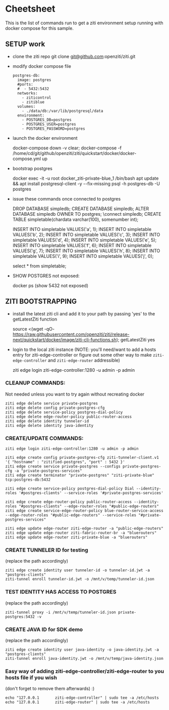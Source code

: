 # Cheetsheet

This is the list of commands run to get a ziti environment setup running with docker compose for this sample.

## SETUP work
* clone the ziti repo
    git clone git@github.com:openziti/ziti.git

* modify docker compose file

      postgres-db:
        image: postgres
        #ports:
        #  - 5432:5432
        networks:
          - ziticontrol
          - zitiblue
        volumes:
          - ./data/db:/var/lib/postgresql/data
        environment:
          - POSTGRES_DB=postgres
          - POSTGRES_USER=postgres
          - POSTGRES_PASSWORD=postgres
    
* launch the docker environment

    docker-compose down -v
    clear; docker-compose -f /home/cd/git/github/openziti/ziti/quickstart/docker/docker-compose.yml up
    
* bootstrap postgres

    docker exec -it -u root docker_ziti-private-blue_1 /bin/bash
    apt update && apt install postgresql-client -y --fix-missing
    psql -h postgres-db -U postgres

* issue these commands once connected to postgres

    DROP DATABASE simpledb;
    CREATE DATABASE simpledb;
    ALTER DATABASE simpledb OWNER TO postgres;
    \connect simpledb;
    CREATE TABLE simpletable(chardata varchar(100), somenumber int);

    INSERT INTO simpletable VALUES('a', 1);
    INSERT INTO simpletable VALUES('b', 2);
    INSERT INTO simpletable VALUES('c', 3);
    INSERT INTO simpletable VALUES('d', 4);
    INSERT INTO simpletable VALUES('e', 5);
    INSERT INTO simpletable VALUES('f', 6);
    INSERT INTO simpletable VALUES('g', 7);
    INSERT INTO simpletable VALUES('h', 8);
    INSERT INTO simpletable VALUES('i', 9);
    INSERT INTO simpletable VALUES('j', 0);

    select * from simpletable;

* SHOW POSTGRES not exposed:

    docker ps (show 5432 not exposed)

## ZITI BOOTSTRAPPING

* install the latest ziti cli and add it to your path by passing 'yes' to the getLatestZiti function

    source <(wget -qO- https://raw.githubusercontent.com/openziti/ziti/release-next/quickstart/docker/image/ziti-cli-functions.sh); getLatestZiti yes

* login to the local ziti instance (NOTE: you'll need/want to add a hosts entry for ziti-edge-controller or figure out some other way to make `ziti-edge-controller` and `ziti-edge-router` addressible)

    ziti edge login ziti-edge-controller:1280 -u admin -p admin

### CLEANUP COMMANDS:

Not needed unless you want to try again without recreating docker

    ziti edge delete service private-postgres
    ziti edge delete config private-postgres-cfg
    ziti edge delete service-policy postgres-dial-policy
    ziti edge delete edge-router-policy public-router-access
    ziti edge delete identity tunneler-id 
    ziti edge delete identity java-identity
    
### CREATE/UPDATE COMMANDS:

    ziti edge login ziti-edge-controller:1280 -u admin -p admin

    ziti edge create config private-postgres-cfg ziti-tunneler-client.v1 '{ "hostname" : "zitified-postgres", "port" : 5432 }'
    ziti edge create service private-postgres --configs private-postgres-cfg -a "private-postgres-services"
    ziti edge create terminator "private-postgres" "ziti-private-blue" tcp:postgres-db:5432

    ziti edge create service-policy postgres-dial-policy Dial --identity-roles '#postgres-clients' --service-roles '#private-postgres-services'

    ziti edge create edge-router-policy public-router-access --identity-roles "#postgres-clients" --edge-router-roles "#public-edge-routers"
    ziti edge create service-edge-router-policy blue-router-service-access --edge-router-roles "#public-edge-routers" --service-roles "#private-postgres-services"

    ziti edge update edge-router ziti-edge-router -a "public-edge-routers"
    ziti edge update edge-router ziti-fabric-router-br -a "bluerouters"
    ziti edge update edge-router ziti-private-blue -a "bluerouters"

### CREATE TUNNELER ID for testing

(replace the path accordingly)

    ziti edge create identity user tunneler-id -o tunneler-id.jwt -a "postgres-clients"
    ziti-tunnel enroll tunneler-id.jwt -o /mnt/v/temp/tunneler-id.json
        
### TEST IDENTITY HAS ACCESS TO POSTGRES

(replace the path accordingly)

    ziti-tunnel proxy -i /mnt/v/temp/tunneler-id.json private-postgres:5432 -v

### CREATE JAVA ID for SDK demo

(replace the path accordingly)

    ziti edge create identity user java-identity -o java-identity.jwt -a "postgres-clients" 
    ziti-tunnel enroll java-identity.jwt -o /mnt/v/temp/java-identity.json

### Easy way of adding ziti-edge-controller/ziti-edge-router to you hosts file if you wish

(don't forget to remove them afterwards) :)

    echo "127.0.0.1       ziti-edge-controller" | sudo tee -a /etc/hosts
    echo "127.0.0.1       ziti-edge-router" | sudo tee -a /etc/hosts